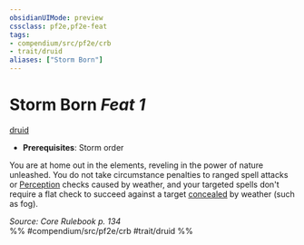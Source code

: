 ```yaml
---
obsidianUIMode: preview
cssclass: pf2e,pf2e-feat
tags:
- compendium/src/pf2e/crb
- trait/druid
aliases: ["Storm Born"]
---
```

# Storm Born  *Feat 1*  
[druid](/rules/traits/druid.md)  

- **Prerequisites**: Storm order

You are at home out in the elements, reveling in the power of nature unleashed. You do not take circumstance penalties to ranged spell attacks or [Perception](/compendium/skills.md#Perception) checks caused by weather, and your targeted spells don't require a flat check to succeed against a target [concealed](/rules/conditions.md#Concealed) by weather (such as fog).

*Source: Core Rulebook p. 134*  
%% #compendium/src/pf2e/crb #trait/druid %%